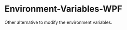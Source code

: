 Environment-Variables-WPF
=========================

Other alternative to modify the environment variables.
